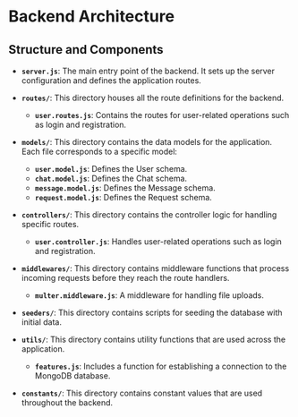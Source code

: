 # Backend Architecture

## Structure and Components

- **`server.js`**: The main entry point of the backend. It sets up the server configuration and defines the application routes.

- **`routes/`**: This directory houses all the route definitions for the backend.
  - **`user.routes.js`**: Contains the routes for user-related operations such as login and registration.

- **`models/`**: This directory contains the data models for the application. Each file corresponds to a specific model:
  - **`user.model.js`**: Defines the User schema.
  - **`chat.model.js`**: Defines the Chat schema.
  - **`message.model.js`**: Defines the Message schema.
  - **`request.model.js`**: Defines the Request schema.

- **`controllers/`**: This directory contains the controller logic for handling specific routes. 
  - **`user.controller.js`**: Handles user-related operations such as login and registration.

- **`middlewares/`**: This directory contains middleware functions that process incoming requests before they reach the route handlers.
  - **`multer.middleware.js`**: A middleware for handling file uploads.

- **`seeders/`**: This directory contains scripts for seeding the database with initial data.

- **`utils/`**: This directory contains utility functions that are used across the application. 
  - **`features.js`**: Includes a function for establishing a connection to the MongoDB database.

- **`constants/`**: This directory contains constant values that are used throughout the backend.